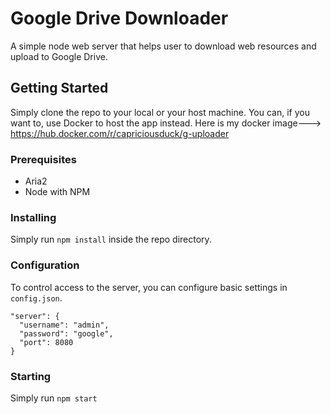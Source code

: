 # Google Drive Downloader

A simple node web server that helps user to download web resources and upload to Google Drive.

## Getting Started

Simply clone the repo to your local or your host machine. You can, if you want to, use Docker to host the app instead.
Here is my docker image---> https://hub.docker.com/r/capriciousduck/g-uploader

### Prerequisites

- Aria2
- Node with NPM

### Installing

Simply run `npm install` inside the repo directory.

### Configuration

To control access to the server, you can configure basic settings in `config.json`.  
```
"server": {
  "username": "admin",
  "password": "google",
  "port": 8080
}
```
### Starting 

Simply run `npm start`
